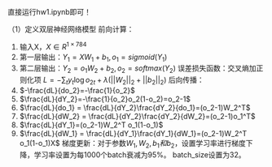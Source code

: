 直接运行hw1.ipynb即可！

（1）定义双层神经网络模型
前向计算：

1. 输入X，$X\in R^{1\times 784}$
2. 第一层输出：$Y_1=XW_1+b_1,o_1=sigmoid(Y_1)$
3. 第二层输出：$Y_2=o_1 W_2+b_2,o_2=softmax(Y_2)$
   误差损失函数：交叉熵加正则化项
   $L = -\sum_t y_t\log o_{2t}+\lambda(||W_2||_2+||b_2||_2)$
   后向传播：
1. $-\frac{dL}{do_2}=-\frac{1}{o_2}$
2. $\frac{dL}{dY_2}=-\frac{1}{o_2}o_2(1-o_2)=o_2-1$
3. $\frac{dL}{do_1} = \frac{dL}{dY_2}\frac{dY_2}{do_1}=(o_2-1)W_2^T$
4. $\frac{dL}{dW_2} = \frac{dL}{dY_2}\frac{dY_2}{dW_2}=(o_2-1)o_1^T$
5. $\frac{dL}{dY_1}=(o_2-1)W_2^T o_1(1-o_1)$
6. $\frac{dL}{dW_1} = \frac{dL}{dY_1}\frac{dY_1}{dW_1}=(o_2-1)W_2^T o_1(1-o_1)X$
   梯度更新：对于参数$W_1,W_2,b_1和b_2$，设置学习率进行梯度下降，学习率设置为每1000个batch衰减为95%。
   batch_size设置为32。
